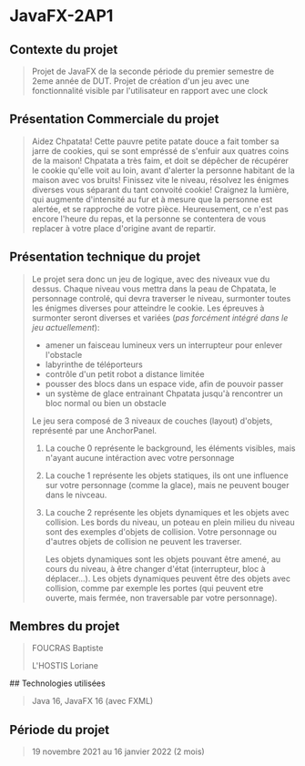 # JavaFX-2AP1

## Contexte du projet
>
> Projet de JavaFX de la seconde période du premier semestre de 2eme année de DUT.
> Projet de création d'un jeu avec une fonctionnalité visible par l'utilisateur en rapport avec une clock

## Présentation Commerciale du projet
>
> Aidez Chpatata!
> Cette pauvre petite patate douce a fait tomber sa jarre de cookies, qui se sont empréssé de s'enfuir aux quatres coins de la maison!
> Chpatata a très faim, et doit se dépêcher de récupérer le cookie qu'elle voit au loin, avant d'alerter la personne habitant de la maison avec vos bruits!
> Finissez vite le niveau, résolvez les énigmes diverses vous séparant du tant convoité cookie!
> Craignez la lumière, qui augmente d'intensité au fur et à mesure que la personne est alertée, et se rapproche de votre pièce.
> Heureusement, ce n'est pas encore l'heure du repas, et la personne se contentera de vous replacer à votre place d'origine avant de repartir.

## Présentation technique du projet
>
> Le projet sera donc un jeu de logique, avec des niveaux vue du dessus.
> Chaque niveau vous mettra dans la peau de Chpatata, le personnage controlé, qui devra traverser le niveau, surmonter toutes les énigmes diverses pour atteindre le cookie.
> Les épreuves à surmonter seront diverses et variées (*pas forcément intégré dans le jeu actuellement*):
> *   amener un faisceau lumineux vers un interrupteur pour enlever l'obstacle
> *   labyrinthe de téléporteurs
> *   contrôle d'un petit robot a distance limitée
> *   pousser des blocs dans un espace vide, afin de pouvoir passer
> *   un système de glace entrainant Chpatata jusqu'à rencontrer un bloc normal ou bien un obstacle
>
> Le jeu sera composé de 3 niveaux de couches (layout) d'objets, représenté par une AnchorPanel.
> 1.  La couche 0 représente le background, les éléments visibles, mais n'ayant aucune intéraction avec votre personnage
> 2.  La couche 1 représente les objets statiques, ils ont une influence sur votre personnage (comme la glace), mais ne peuvent bouger dans le nivceau.
> 3.  La couche 2 représente les objets dynamiques et les objets avec collision.
>     Les bords du niveau, un poteau en plein milieu du niveau sont des exemples d'objets de collision.
>     Votre personnage ou d'autres objets de collision ne peuvent les traverser.
>
>     Les objets dynamiques sont les objets pouvant être amené, au cours du niveau, à être changer d'état (interrupteur, bloc à déplacer...).
>     Les objets dynamiques peuvent être des objets avec collision, comme par exemple les portes (qui peuvent etre ouverte, mais fermée, non traversable par votre personnage).
>

## Membres du projet
> 
> FOUCRAS Baptiste
>
> L'HOSTIS Loriane
>

## Technologies utilisées
>
> Java 16, JavaFX 16 (avec FXML)
>

## Période du projet
>
> 19 novembre 2021 au 16 janvier 2022 (2 mois)
>

